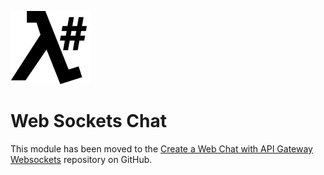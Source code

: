 ![λ#](../../src/DocFx/images/LambdaSharpLogo.png)

# Web Sockets Chat

This module has been moved to the [Create a Web Chat with API Gateway Websockets](https://github.com/LambdaSharp/WebSocketsChat-Sample) repository on GitHub.